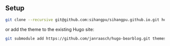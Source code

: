 ## Setup

```bash
git clone --recursive git@github.com:sihangpu/sihangpu.github.io.git homepage
```

or add the theme to the existing Hugo site:

```bash
git submodule add https://github.com/janraasch/hugo-bearblog.git themes/hugo-bearblog
```
